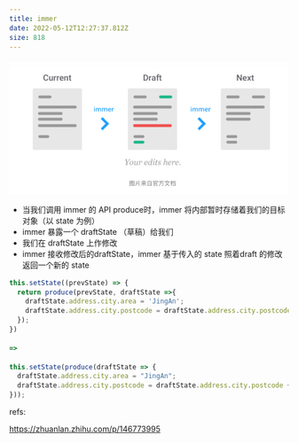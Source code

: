 ```yaml
---
title: immer
date: 2022-05-12T12:27:37.812Z
size: 818
---
```

![SCR-20220309-fxo](../../public/react/SCR-20220309-fxo.png)

- 当我们调用 immer 的 API produce时，immer 将内部暂时存储着我们的目标对象（以 state 为例）
- immer 暴露一个 draftState （草稿）给我们
- 我们在 draftState 上作修改
- immer 接收修改后的draftState，immer 基于传入的 state 照着draft 的修改 返回一个新的 state

```js
this.setState((prevState) => {
  return produce(prevState, draftState =>{
    draftState.address.city.area = 'JingAn';
    draftState.address.city.postcode = draftState.address.city.postcode + 10;
  });
})

=> 

this.setState(produce(draftState => {
  draftState.address.city.area = "JingAn";
  draftState.address.city.postcode = draftState.address.city.postcode + 10;
}));
```



refs:

https://zhuanlan.zhihu.com/p/146773995
